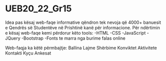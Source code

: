# UEB20_22_Gr15
Idea pas kësaj web-faqe informative qëndron tek nevoja që 4000+ banuesit e Qendrës së Studentëve në Prishtinë kanë për informacione. 
Për ndërtimin e kësaj web-faqe kemi përdorur këto tools:
-HTML
-CSS
-JavaScript
-JQuery
-Bootstrap
-Fonts te marra nga burime falas online

Web-faqja ka këtë përmbajtje:
Ballina
Lajme 
Shërbime
Konviktet
Aktivitete
Kontakti
Kyçu
Ankesat


